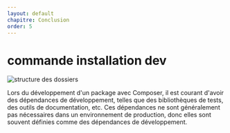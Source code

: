 ```yaml
---
layout: default
chapitre: Conclusion
order: 5
---
```


# commande installation dev
![structure des dossiers](/lab-composer/1.commande-installation-dev.1/images/dev.png)
<!-- note -->
Lors du développement d'un package avec Composer, il est courant d'avoir des dépendances de développement, telles que des bibliothèques de tests, des outils de documentation, etc. Ces dépendances ne sont généralement pas nécessaires dans un environnement de production, donc elles sont souvent définies comme des dépendances de développement.

<!-- new slide -->
